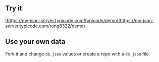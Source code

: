 ## Try it

[https://my-json-server.typicode.com/typicode/demo](https://my-json-server.typicode.com/rong8322/demo)

## Use your own data

Fork it and change `db.json` values or create a repo with a `db.json` file.
